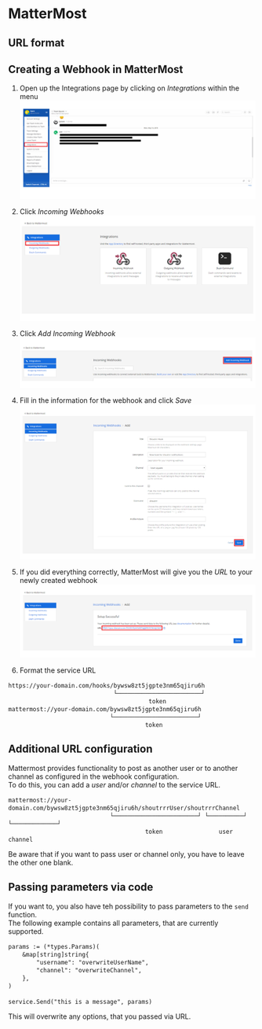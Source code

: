 # MatterMost

## URL format

## Creating a Webhook in MatterMost

1. Open up the Integrations page by clicking on *Integrations* within the menu
![Screenshot 1](mattermost/1.PNG)

2. Click *Incoming Webhooks*
![Screenshot 2](mattermost/2.PNG)

3. Click *Add Incoming Webhook*
![Screenshot 3](mattermost/3.PNG)

4. Fill in the information for the webhook and click *Save*
![Screenshot 4](mattermost/4.PNG)

5. If you did everything correctly, MatterMost will give you the *URL* to your newly created webhook
![Screenshot 5](mattermost/5.PNG)

6. Format the service URL
```
https://your-domain.com/hooks/bywsw8zt5jgpte3nm65qjiru6h
                              └────────────────────────┘
                                        token
mattermost://your-domain.com/bywsw8zt5jgpte3nm65qjiru6h
                             └────────────────────────┘
                                       token
```

## Additional URL configuration

Mattermost provides functionality to post as another user or to another channel as configured in the webhook configuration.
<br/>
To do this, you can add a *user* and/or *channel* to the service URL.

```
mattermost://your-domain.com/bywsw8zt5jgpte3nm65qjiru6h/shoutrrrUser/shoutrrrChannel
                             └────────────────────────┘ └──────────┘ └─────────────┘
                                       token                user        channel
```

Be aware that if you want to pass user or channel only, you have to leave the other one blank.

## Passing parameters via code

If you want to, you also have teh possibility to pass parameters to the `send` function.
<br/>
The following example contains all parameters, that are currently supported.

```gotemplate
params := (*types.Params)(
	&map[string]string{
		"username": "overwriteUserName",
		"channel": "overwriteChannel",
	},
)

service.Send("this is a message", params)
```

This will overwrite any options, that you passed via URL.